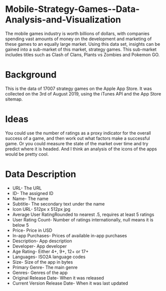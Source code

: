 # Mobile-Strategy-Games--Data-Analysis-and-Visualization
The mobile games industry is worth billions of dollars, with companies spending vast amounts of money on the development and marketing of these games to an equally large market. Using this data set, insights can be gained into a sub-market of this market, strategy games. This sub-market includes titles such as Clash of Clans, Plants vs Zombies and Pokemon GO.

# Background
This is the data of 17007 strategy games on the Apple App Store. It was collected on the 3rd of August 2019, using the iTunes API and the App Store sitemap.

# Ideas
You could use the number of ratings as a proxy indicator for the overall success of a game, and then work out what factors make a successful game. Or you could measure the state of the market over time and try predict where it is headed. And I think an analysis of the icons of the apps would be pretty cool.

# Data Description
* URL- The URL
* ID- The assigned ID
* Name- The name
* Subtitle- The secondary text under the name
* Icon URL- 512px x 512px jpg
* Average User RatingRounded to nearest .5, requires at least 5 ratings
* User Rating Count- Number of ratings internationally, null means it is below 5
* Price- Price in USD
* In-app Purchases- Prices of available in-app purchases
* Description- App description
* Developer- App developer
* Age Rating- Either 4+, 9+, 12+ or 17+
* Languages- ISO2A language codes
* Size- Size of the app in bytes
* Primary Genre- The main genre
* Genres- Genres of the app
* Original Release Date- When it was released
* Current Version Release Date- When it was last updated
